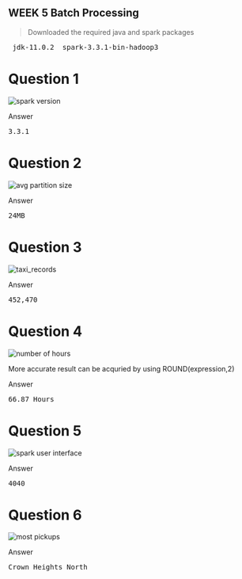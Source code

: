 ## WEEK 5 Batch Processing

> Downloaded the required java and spark packages
<pre> jdk-11.0.2  spark-3.3.1-bin-hadoop3 </pre>

# Question 1

<img alt='spark version' src='https://i.imgur.com/fTgzYDv.png'>

Answer <pre>3.3.1</pre>

# Question 2

<img alt='avg partition size' src='https://i.imgur.com/GyyGXdu.png'>

Answer <pre>24MB</pre>

# Question 3

<img alt='taxi_records' src='https://i.imgur.com/FDwxpP1.png'>

Answer <pre>452,470</pre>

# Question 4

<img alt='number of hours' src='https://i.imgur.com/hI4Orac.png'>
<p>More accurate result can be acquried by using ROUND(expression,2)</p>
Answer <pre>66.87 Hours</pre>

# Question 5

<img alt='spark user interface' src='https://i.imgur.com/bzB7PBK.png'>

Answer <pre>4040</pre>

# Question 6

<img alt='most pickups' src='https://i.imgur.com/E2f5RwZ.png'>

Answer <pre>Crown Heights North</pre>
